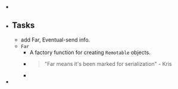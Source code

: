 -
- ## Tasks
	- add Far, Eventual-send info.
	- `Far`
		- A factory function for creating `Remotable` objects.
		- > "Far means it's been marked for serialization" - Kris
		-
-